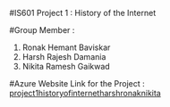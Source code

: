 #IS601 Project 1 : History of the Internet

#Group Member :
1) Ronak Hemant Baviskar
2) Harsh Rajesh Damania
3) Nikita Ramesh Gaikwad

#Azure Website Link for the Project :
[project1historyofinternetharshronaknikita](http://project1historyofinternetharshronaknikita.eastus.azurecontainer.io/index.html)
